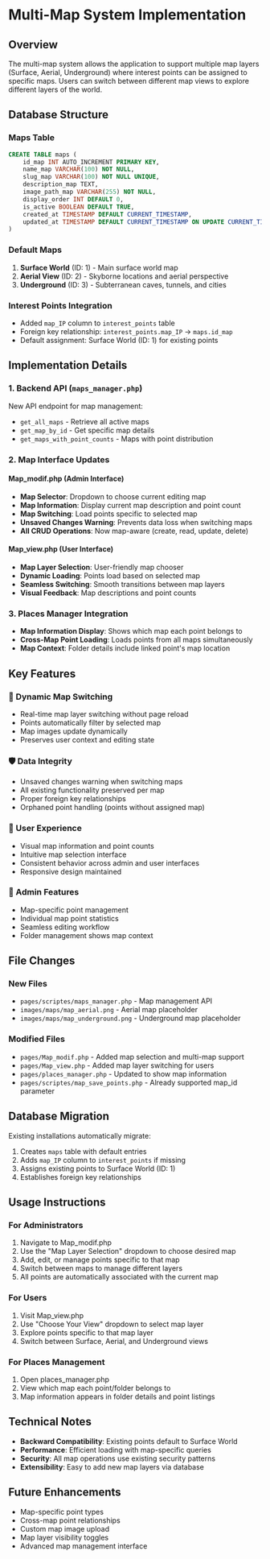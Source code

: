 # Multi-Map System Implementation

## Overview
The multi-map system allows the application to support multiple map layers (Surface, Aerial, Underground) where interest points can be assigned to specific maps. Users can switch between different map views to explore different layers of the world.

## Database Structure

### Maps Table
```sql
CREATE TABLE maps (
    id_map INT AUTO_INCREMENT PRIMARY KEY,
    name_map VARCHAR(100) NOT NULL,
    slug_map VARCHAR(100) NOT NULL UNIQUE,
    description_map TEXT,
    image_path_map VARCHAR(255) NOT NULL,
    display_order INT DEFAULT 0,
    is_active BOOLEAN DEFAULT TRUE,
    created_at TIMESTAMP DEFAULT CURRENT_TIMESTAMP,
    updated_at TIMESTAMP DEFAULT CURRENT_TIMESTAMP ON UPDATE CURRENT_TIMESTAMP
)
```

### Default Maps
1. **Surface World** (ID: 1) - Main surface world map
2. **Aerial View** (ID: 2) - Skyborne locations and aerial perspective  
3. **Underground** (ID: 3) - Subterranean caves, tunnels, and cities

### Interest Points Integration
- Added `map_IP` column to `interest_points` table
- Foreign key relationship: `interest_points.map_IP` → `maps.id_map`
- Default assignment: Surface World (ID: 1) for existing points

## Implementation Details

### 1. Backend API (`maps_manager.php`)
New API endpoint for map management:
- `get_all_maps` - Retrieve all active maps
- `get_map_by_id` - Get specific map details
- `get_maps_with_point_counts` - Maps with point distribution

### 2. Map Interface Updates

#### Map_modif.php (Admin Interface)
- **Map Selector**: Dropdown to choose current editing map
- **Map Information**: Display current map description and point count
- **Map Switching**: Load points specific to selected map
- **Unsaved Changes Warning**: Prevents data loss when switching maps
- **All CRUD Operations**: Now map-aware (create, read, update, delete)

#### Map_view.php (User Interface)  
- **Map Layer Selection**: User-friendly map chooser
- **Dynamic Loading**: Points load based on selected map
- **Seamless Switching**: Smooth transitions between map layers
- **Visual Feedback**: Map descriptions and point counts

### 3. Places Manager Integration
- **Map Information Display**: Shows which map each point belongs to
- **Cross-Map Point Loading**: Loads points from all maps simultaneously
- **Map Context**: Folder details include linked point's map location

## Key Features

### 🔄 Dynamic Map Switching
- Real-time map layer switching without page reload
- Points automatically filter by selected map
- Map images update dynamically
- Preserves user context and editing state

### 🛡️ Data Integrity
- Unsaved changes warning when switching maps
- All existing functionality preserved per map
- Proper foreign key relationships
- Orphaned point handling (points without assigned map)

### 🎨 User Experience  
- Visual map information and point counts
- Intuitive map selection interface
- Consistent behavior across admin and user interfaces
- Responsive design maintained

### 🔧 Admin Features
- Map-specific point management
- Individual map point statistics
- Seamless editing workflow
- Folder management shows map context

## File Changes

### New Files
- `pages/scriptes/maps_manager.php` - Map management API
- `images/maps/map_aerial.png` - Aerial map placeholder
- `images/maps/map_underground.png` - Underground map placeholder

### Modified Files
- `pages/Map_modif.php` - Added map selection and multi-map support
- `pages/Map_view.php` - Added map layer switching for users  
- `pages/places_manager.php` - Updated to show map information
- `pages/scriptes/map_save_points.php` - Already supported map_id parameter

## Database Migration
Existing installations automatically migrate:
1. Creates `maps` table with default entries
2. Adds `map_IP` column to `interest_points` if missing
3. Assigns existing points to Surface World (ID: 1)
4. Establishes foreign key relationships

## Usage Instructions

### For Administrators
1. Navigate to Map_modif.php
2. Use the "Map Layer Selection" dropdown to choose desired map
3. Add, edit, or manage points specific to that map
4. Switch between maps to manage different layers
5. All points are automatically associated with the current map

### For Users
1. Visit Map_view.php  
2. Use "Choose Your View" dropdown to select map layer
3. Explore points specific to that map layer
4. Switch between Surface, Aerial, and Underground views

### For Places Management
1. Open places_manager.php
2. View which map each point/folder belongs to
3. Map information appears in folder details and point listings

## Technical Notes

- **Backward Compatibility**: Existing points default to Surface World
- **Performance**: Efficient loading with map-specific queries
- **Security**: All map operations use existing security patterns
- **Extensibility**: Easy to add new map layers via database

## Future Enhancements
- Map-specific point types
- Cross-map point relationships
- Custom map image upload
- Map layer visibility toggles
- Advanced map management interface
